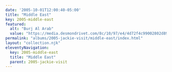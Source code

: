 ```yaml
---
date: '2005-10-01T12:00:40-05:00'
title: "Middle East"
key: 2005-middle-east
featured:
  alt: "Burj Al Arab"
  value: "https://media.desmondrivet.com/8c/10/97/e4/4d72f4c99002802d899d4c1581b8b19fd7ff7822598c1d3cf602a430.jpg"
permalink: "albums/2005-jackie-visit/middle-east/index.html"
layout: "collection.njk"
eleventyNavigation:
  key: 2005-middle-east
  title: "Middle East"
  parent: 2005-jackie-visit
---
```

